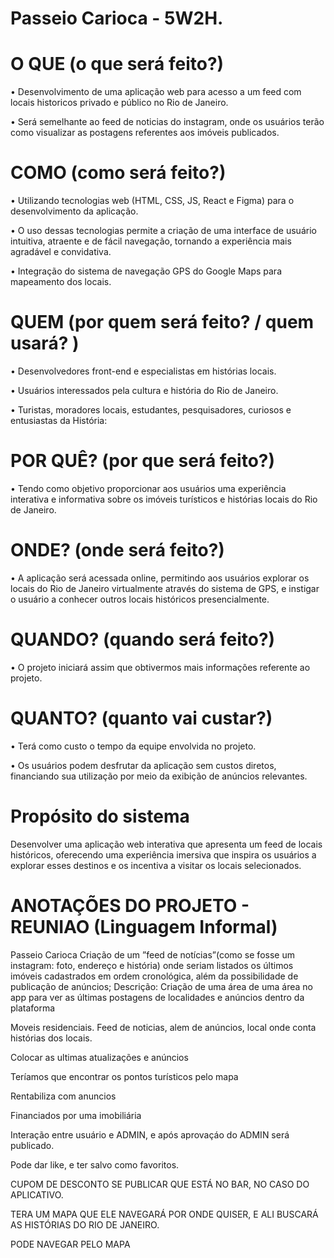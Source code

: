 # Passeio Carioca - 5W2H.

# O QUE (o que será feito?)

• Desenvolvimento de uma aplicação web para acesso a um feed com locais historicos privado e público no Rio de Janeiro. 

• Será semelhante ao feed de noticias do instagram, onde os usuários terão como visualizar as postagens referentes aos imóveis publicados.


# COMO (como será feito?)

• Utilizando tecnologias web (HTML, CSS, JS, React e Figma) para o desenvolvimento da aplicação. 

• O uso dessas tecnologias permite a criação de uma interface de usuário intuitiva, atraente e de fácil navegação, tornando a experiência mais agradável e convidativa.

• Integração do sistema de navegação GPS do Google Maps para mapeamento dos locais. 

# QUEM (por quem será feito? / quem usará? )

• Desenvolvedores front-end e especialistas em histórias locais. 

• Usuários interessados pela cultura e história do Rio de Janeiro.

• Turistas, moradores locais, estudantes, pesquisadores, curiosos e entusiastas da História:

# POR QUÊ? (por que será feito?)

• Tendo como objetivo proporcionar aos usuários uma experiência interativa e informativa sobre os imóveis turísticos e histórias locais do Rio de Janeiro.


# ONDE? (onde será feito?)

• A aplicação será acessada online, permitindo aos usuários explorar os locais do Rio de Janeiro virtualmente através do sistema de GPS, e instigar o usuário a conhecer outros locais históricos presencialmente.

# QUANDO? (quando será feito?)

• O projeto iniciará assim que obtivermos mais informações referente ao projeto.

# QUANTO? (quanto vai custar?)

• Terá como custo o tempo da equipe envolvida no projeto.

• Os usuários podem desfrutar da aplicação sem custos diretos, financiando sua utilização por meio da exibição de anúncios relevantes.

# Propósito do sistema

Desenvolver uma aplicação web interativa que apresenta um feed de locais históricos, oferecendo uma experiência imersiva que inspira os usuários a explorar esses destinos e os incentiva a visitar os locais selecionados.

# ANOTAÇÕES DO PROJETO - REUNIAO (Linguagem Informal)

Passeio Carioca Criação de um ”feed de notícias”(como se fosse um instagram: foto, endereço e história) onde seriam listados os últimos imóveis cadastrados em ordem cronológica, além da possibilidade de publicação de anúncios; Descrição: Criação de uma área de uma área no app para ver as últimas postagens de localidades e anúncios dentro da plataforma

Moveis residenciais. Feed de noticias, alem de anúncios, local onde conta histórias dos locais.

Colocar as ultimas atualizações e anúncios 

Teríamos que encontrar os pontos turísticos pelo mapa 

Rentabiliza com anuncios 

Financiados por uma imobiliária

Interação entre usuário e ADMIN, e após aprovaçáo do ADMIN será publicado.

Pode dar like, e ter salvo como favoritos.

CUPOM DE DESCONTO SE PUBLICAR QUE ESTÁ NO BAR, NO CASO DO APLICATIVO.

TERA UM MAPA QUE ELE NAVEGARÁ POR ONDE QUISER, E ALI BUSCARÁ AS HISTÓRIAS DO RIO DE JANEIRO.

PODE NAVEGAR PELO MAPA
